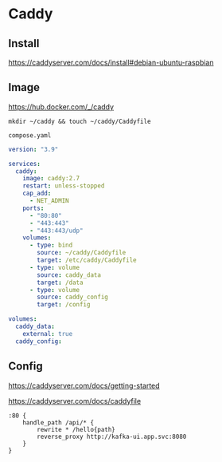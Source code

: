 # Caddy

## Install

https://caddyserver.com/docs/install#debian-ubuntu-raspbian

## Image

https://hub.docker.com/_/caddy

```shell
mkdir ~/caddy && touch ~/caddy/Caddyfile
```

`compose.yaml`
```yaml
version: "3.9"

services:
  caddy:
    image: caddy:2.7
    restart: unless-stopped
    cap_add:
      - NET_ADMIN
    ports:
      - "80:80"
      - "443:443"
      - "443:443/udp"
    volumes:
      - type: bind
        source: ~/caddy/Caddyfile
        target: /etc/caddy/Caddyfile
      - type: volume
        source: caddy_data
        target: /data
      - type: volume
        source: caddy_config
        target: /config

volumes:
  caddy_data:
    external: true
  caddy_config:
```

## Config

https://caddyserver.com/docs/getting-started

https://caddyserver.com/docs/caddyfile

```
:80 {
    handle_path /api/* {
        rewrite * /hello{path}
        reverse_proxy http://kafka-ui.app.svc:8080
    }
}
```
